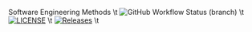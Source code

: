 Software Engineering Methods \t
![GitHub Workflow Status (branch)](https://img.shields.io/github/actions/workflow/status/40399974/sem/main.yml?branch=master) \t
[![LICENSE](https://img.shields.io/github/license/<github-username>/sem.svg?style=flat-square)](https://github.com/40399974/sem/blob/main/LICENSE) \t
[![Releases](https://img.shields.io/github/release/<github-username>/sem/all.svg?style=flat-square)](https://github.com/40399974/sem/releases) \t